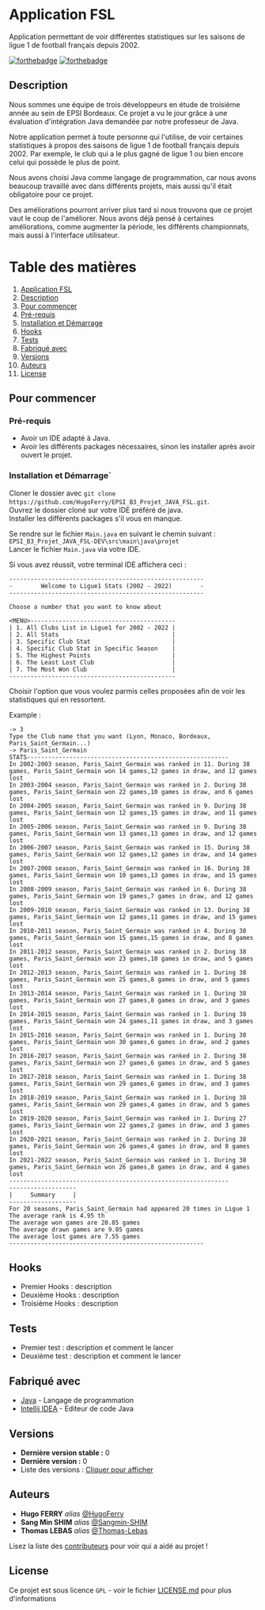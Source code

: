 # Application FSL

Application permettant de voir différentes statistiques sur les saisons de ligue 1 de football français depuis 2002.

[![forthebadge](http://forthebadge.com/images/badges/built-with-love.svg)](http://forthebadge.com)  [![forthebadge](https://forthebadge.com/images/badges/made-with-java.svg)](http://forthebadge.com)

## Description

Nous sommes une équipe de trois développeurs en étude de troisième année au sein de EPSI Bordeaux.
Ce projet a vu le jour grâce à une évaluation d'intégration Java demandée par notre professeur de Java.

Notre application permet à toute personne qui l'utilise, de voir certaines statistiques à propos des saisons de ligue 1 de football français depuis 2002.
Par exemple, le club qui a le plus gagné de ligue 1 ou bien encore celui qui possède le plus de point.

Nous avons choisi Java comme langage de programmation, car nous avons beaucoup travaillé avec dans différents projets, mais aussi qu'il était obligatoire pour ce projet.

Des améliorations pourront arriver plus tard si nous trouvons que ce projet vaut le coup de l'améliorer.
Nous avons déjà pensé à certaines améliorations, comme augmenter la période, les différents championnats, mais aussi à l'interface utilisateur.

# Table des matières

1. [Application FSL](#application-fsl)
2. [Description](#description)
3. [Pour commencer](#pour-commencer)
4. [Pré-requis](#pr-requis)
5. [Installation et Démarrage](#installation-et-dmarrage)
6. [Hooks](#hooks)
7. [Tests](#tests)
8. [Fabriqué avec](#fabriqu-avec)
9. [Versions](#versions)
10. [Auteurs](#auteurs)
11. [License](#license)

## Pour commencer

### Pré-requis

- Avoir un IDE adapté à Java.
- Avoir les différents packages nécessaires, sinon les installer après avoir ouvert le projet.

### Installation et Démarrage`

Cloner le dossier avec ``git clone https://github.com/HugoFerry/EPSI_B3_Projet_JAVA_FSL.git``. \
Ouvrez le dossier cloné sur votre IDE préféré de java. \
Installer les différents packages s'il vous en manque.

Se rendre sur le fichier ``Main.java`` en suivant le chemin suivant :
``EPSI_B3_Projet_JAVA_FSL-DEV\src\main\java\projet`` \
Lancer le fichier ``Main.java`` via votre IDE.

Si vous avez réussit, votre terminal IDE affichera ceci :

```
-------------------------------------------------------
-        Welcome to Ligue1 Stats (2002 - 2022)        -
-------------------------------------------------------

Choose a number that you want to know about

<MENU>-----------------------------------------
| 1. All Clubs List in Ligue1 for 2002 - 2022 |
| 2. All Stats                                |
| 3. Specific Club Stat                       |
| 4. Specific Club Stat in Specific Season    |
| 5. The Highest Points                       |
| 6. The Least Lost Club                      |
| 7. The Most Won Club                        |
-----------------------------------------------
```
Choisir l'option que vous voulez parmis celles proposées afin de voir les statistiques qui en ressortent.

Example :

```
-> 3
Type the Club name that you want (Lyon, Monaco, Bordeaux, Paris_Saint_Germain...)
-> Paris_Saint_Germain
STATS---------------------------------------------------------
In 2002-2003 season, Paris_Saint_Germain was ranked in 11. During 38 games, Paris_Saint_Germain won 14 games,12 games in draw, and 12 games lost
In 2003-2004 season, Paris_Saint_Germain was ranked in 2. During 38 games, Paris_Saint_Germain won 22 games,10 games in draw, and 6 games lost
In 2004-2005 season, Paris_Saint_Germain was ranked in 9. During 38 games, Paris_Saint_Germain won 12 games,15 games in draw, and 11 games lost
In 2005-2006 season, Paris_Saint_Germain was ranked in 9. During 38 games, Paris_Saint_Germain won 13 games,13 games in draw, and 12 games lost
In 2006-2007 season, Paris_Saint_Germain was ranked in 15. During 38 games, Paris_Saint_Germain won 12 games,12 games in draw, and 14 games lost
In 2007-2008 season, Paris_Saint_Germain was ranked in 16. During 38 games, Paris_Saint_Germain won 10 games,13 games in draw, and 15 games lost
In 2008-2009 season, Paris_Saint_Germain was ranked in 6. During 38 games, Paris_Saint_Germain won 19 games,7 games in draw, and 12 games lost
In 2009-2010 season, Paris_Saint_Germain was ranked in 13. During 38 games, Paris_Saint_Germain won 12 games,11 games in draw, and 15 games lost
In 2010-2011 season, Paris_Saint_Germain was ranked in 4. During 38 games, Paris_Saint_Germain won 15 games,15 games in draw, and 8 games lost
In 2011-2012 season, Paris_Saint_Germain was ranked in 2. During 38 games, Paris_Saint_Germain won 23 games,10 games in draw, and 5 games lost
In 2012-2013 season, Paris_Saint_Germain was ranked in 1. During 38 games, Paris_Saint_Germain won 25 games,8 games in draw, and 5 games lost
In 2013-2014 season, Paris_Saint_Germain was ranked in 1. During 38 games, Paris_Saint_Germain won 27 games,8 games in draw, and 3 games lost
In 2014-2015 season, Paris_Saint_Germain was ranked in 1. During 38 games, Paris_Saint_Germain won 24 games,11 games in draw, and 3 games lost
In 2015-2016 season, Paris_Saint_Germain was ranked in 1. During 38 games, Paris_Saint_Germain won 30 games,6 games in draw, and 2 games lost
In 2016-2017 season, Paris_Saint_Germain was ranked in 2. During 38 games, Paris_Saint_Germain won 27 games,6 games in draw, and 5 games lost
In 2017-2018 season, Paris_Saint_Germain was ranked in 1. During 38 games, Paris_Saint_Germain won 29 games,6 games in draw, and 3 games lost
In 2018-2019 season, Paris_Saint_Germain was ranked in 1. During 38 games, Paris_Saint_Germain won 29 games,4 games in draw, and 5 games lost
In 2019-2020 season, Paris_Saint_Germain was ranked in 1. During 27 games, Paris_Saint_Germain won 22 games,2 games in draw, and 3 games lost
In 2020-2021 season, Paris_Saint_Germain was ranked in 2. During 38 games, Paris_Saint_Germain won 26 games,4 games in draw, and 8 games lost
In 2021-2022 season, Paris_Saint_Germain was ranked in 1. During 38 games, Paris_Saint_Germain won 26 games,8 games in draw, and 4 games lost
--------------------------------------------------------------
-------------------
|     Summary     |
-------------------
For 20 seasons, Paris_Saint_Germain had appeared 20 times in Ligue 1
The average rank is 4.95 th
The average won games are 20.85 games
The average drawn games are 9.05 games
The average lost games are 7.55 games
-------------------------------------------------------
```

## Hooks

* Premier Hooks : description
* Deuxième Hooks : description
* Troisième Hooks : description

## Tests

* Premier test : description et comment le lancer
* Deuxième test : description et comment le lancer

## Fabriqué avec

* [Java](https://www.java.com/fr/download/) - Langage de programmation
* [Intellij IDEA](https://www.jetbrains.com/idea/) - Editeur de code Java

## Versions

* **Dernière version stable :** 0
* **Dernière version :** 0
* Liste des versions : [Cliquer pour afficher](https://github.com/HugoFerry/EPSI_B3_Projet_JAVA_FSL/tags)

## Auteurs

* **Hugo FERRY** _alias_ [@HugoFerry](https://github.com/HugoFerry)
* **Sang Min SHIM** _alias_ [@Sangmin-SHIM](https://github.com/Sangmin-SHIM)
* **Thomas LEBAS** _alias_ [@Thomas-Lebas](https://github.com/Thomas-Lebas)

Lisez la liste des [contributeurs](https://github.com/HugoFerry/EPSI_B3_Projet_JAVA_FSL/graphs/contributors) pour voir qui a aidé au projet !

## License

Ce projet est sous licence ``GPL`` - voir le fichier [LICENSE.md](LICENSE.md) pour plus d'informations
